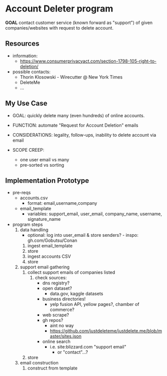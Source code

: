 # Account Deleter program
**GOAL** contact customer service (known forward as "support") of given companies/websites with request to delete account.

## Resources
- information:
    - https://www.consumerprivacyact.com/section-1798-105-right-to-deletion/
- possible contacts:
    - Thorin Klosowski - Wirecutter @ New York Times
    - DeleteMe
    - ...

## My Use Case
- GOAL: quickly delete many (even hundreds) of online accounts.
- FUNCTION: automate "Request for Account Deletion" emails
- CONSIDERATIONS: legality, follow-ups, inability to delete account via email

- SCOPE CREEP: 
    - one user email vs many
    - pre-sorted vs sorting
## Implementation Prototype
- pre-reqs
    - accounts.csv
        - format: email,username,company
    - email_template
        - variables: support_email, user_email, company_name, username, signature_name
- program steps
    1. data handling
        - optional: log into user_email & store senders? - inspo: gh.com/Gobutsu/Conan
        1. ingest email_template
        2. store
        3. ingest accounts CSV
        4. store 
    2. support email gathering
        1. collect support emails of companies listed
            1. check sources:
                - dns registry?
                - open dataset?
                    - data.gov, kaggle datasets
                - business directories!
                    - yelp fusion API, yellow pages?, chamber of commerce?
                - web scrape?
                - gh repos?
                    - aint no way
                    - https://github.com/justdeleteme/justdelete.me/blob/master/sites.json
                - online search 
                    - i.e. site:blizzard.com "support email"
                        - or "contact"...?
        2. store
    3. email construction
        1. construct from template
